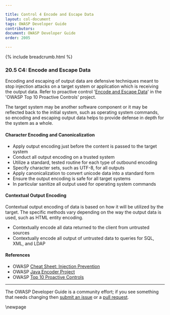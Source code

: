 ```yaml
---

title: Control 4 Encode and Escape Data
layout: col-document
tags: OWASP Developer Guide
contributors:
document: OWASP Developer Guide
order: 2005

---
```


{% include breadcrumb.html %}

### 20.5 C4: Encode and Escape Data

Encoding and escaping of output data are defensive techniques meant to stop injection attacks
on a target system or application which is receiving the output data.
Refer to proactive control '[Encode and Escape Data][control4]' in the 'OWASP Top 10 Proactive Controls' project.

The target system may be another software component or it may be reflected back to the initial system,
such as operating system commands,
so encoding and escaping output data helps to provide defense in depth for the system as a whole.

#### Character Encoding and Canonicalization

* Apply output encoding just before the content is passed to the target system
* Conduct all output encoding on a trusted system
* Utilize a standard, tested routine for each type of outbound encoding
* Specify character sets, such as UTF-8, for all outputs
* Apply canonicalization to convert unicode data into a standard form
* Ensure the output encoding is safe for all target systems
* In particular sanitize all output used for operating system commands

#### Contextual Output Encoding

Contextual output encoding of data is based on how it will be utilized by the target.
The specific methods vary depending on the way the output data is used, such as HTML entity encoding.

* Contextually encode all data returned to the client from untrusted sources
* Contextually encode all output of untrusted data to queries for SQL, XML, and LDAP

#### References

* OWASP [Cheat Sheet: Injection Prevention][ipcs]
* OWASP [Java Encoder Project][encoder]
* OWASP [Top 10 Proactive Controls][proactive10]

----

The OWASP Developer Guide is a community effort; if you see something that needs changing
then [submit an issue][issue2005] or a [pull request][pr].

[control4]: https://owasp.org/www-project-proactive-controls/v3/en/c4-encode-escape-data
[encoder]: https://www.owasp.org/index.php/OWASP_Java_Encoder_Project
[ipcs]: https://cheatsheetseries.owasp.org/cheatsheets/Injection_Prevention_Cheat_Sheet.html
[issue2005]: https://github.com/OWASP/www-project-developer-guide/issues/new?labels=enhancement&template=request.md&title=Update:%2020-proactive-control-checklist/05-encode-escape-data
[pr]: https://github.com/OWASP/www-project-developer-guide/pulls
[proactive10]: https://owasp.org/www-project-proactive-controls/v3/en/c5-validate-inputs

\newpage
